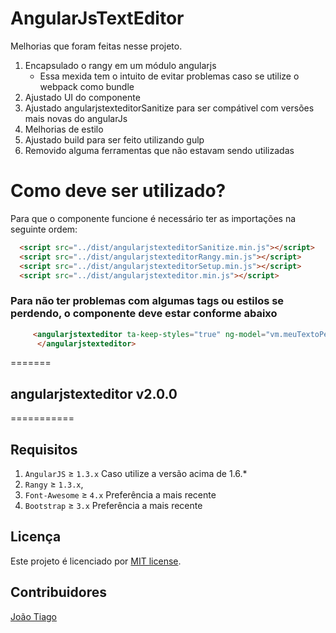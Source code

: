 # AngularJsTextEditor
Melhorias que foram feitas nesse projeto.

1. Encapsulado o rangy em um módulo angularjs
   - Essa mexida tem o intuito de evitar problemas caso se utilize o webpack como bundle
2. Ajustado UI do componente
3. Ajustado angularjstexteditorSanitize para ser compátivel com versões mais novas do angularJs
4. Melhorias de estilo
5. Ajustado build para ser feito utilizando gulp
6. Removido alguma ferramentas que não estavam sendo utilizadas

# Como deve ser utilizado?
Para que o componente funcione é necessário ter as importações na seguinte ordem:

```html
  <script src="../dist/angularjstexteditorSanitize.min.js"></script>
  <script src="../dist/angularjstexteditorRangy.min.js"></script>
  <script src="../dist/angularjstexteditorSetup.min.js"></script>
  <script src="../dist/angularjstexteditor.min.js"></script>
```
### Para não ter problemas com algumas tags ou estilos se perdendo, o componente deve estar conforme abaixo

```html
     <angularjstexteditor ta-keep-styles="true" ng-model="vm.meuTextoPersonalizado" ta-unsafe-sanitizer="true">
      </angularjstexteditor>
```
=======
## angularjstexteditor v2.0.0
===========


## Requisitos

1. `AngularJS` ≥ `1.3.x` Caso utilize a versão acima de 1.6.* 
2. `Rangy` ≥ `1.3.x`,
3. `Font-Awesome` ≥ `4.x` Preferência a mais recente
1. `Bootstrap` ≥ `3.x` Preferência a mais recente


## Licença
Este projeto é licenciado por [MIT license](http://opensource.org/licenses/MIT).

## Contribuidores

<a href="https://github.com/EbenauDev" target="_blank">João Tiago</a>
